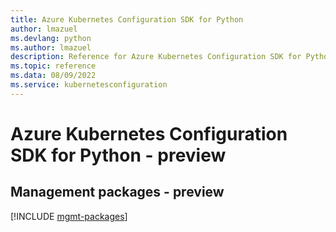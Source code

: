```yaml
---
title: Azure Kubernetes Configuration SDK for Python
author: lmazuel
ms.devlang: python
ms.author: lmazuel
description: Reference for Azure Kubernetes Configuration SDK for Python
ms.topic: reference
ms.data: 08/09/2022
ms.service: kubernetesconfiguration
---
```

# Azure Kubernetes Configuration SDK for Python - preview

## Management packages - preview
[!INCLUDE [mgmt-packages](kubernetes-configuration-mgmt-index.md)]
